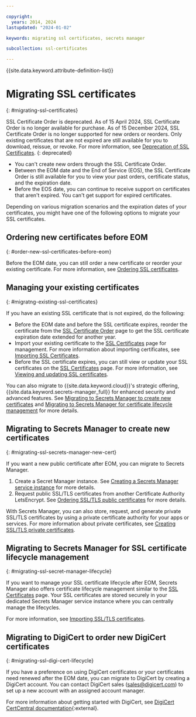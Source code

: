 ```yaml
---

copyright:
  years: 2014, 2024
lastupdated: "2024-01-02"

keywords: migrating ssl certificates, secrets manager

subcollection: ssl-certificates

---
```


{{site.data.keyword.attribute-definition-list}}

# Migrating SSL certificates
{: #migrating-ssl-certificates}

SSL Certificate Order is deprecated. As of 15 April 2024, SSL Certificate Order is no longer available for purchase. As of 15 December 2024,  SSL Certificate Order is no longer supported for new orders or reorders. Only existing certificates that are not expired are still available for you to download, reissue, or revoke. For more information, see [Deprecation of SSL Certificates](/docs/ssl-certificates?topic=ssl-certificates-deprecation).
{: deprecated}

- You can't create new orders through the SSL Certificate Order. 
- Between the EOM date and the End of Service (EOS), the SSL Certificate Order is still available for you to view your past orders, certificate status, and the expiration date. 
- Before the EOS date, you can continue to receive support on certificates that aren't expired. You can't get support for expired certificates. 

 Depending on various migration scenarios and the expiration dates of your certificates, you might have one of the following options to migrate your SSL certificates. 
 
## Ordering new certificates before EOM
{: #order-new-ssl-certificates-before-eom}

Before the EOM date, you can still order a new certificate or reorder your existing certificate. For more information, see [Ordering SSL certificates](/docs/ssl-certificates?topic=ssl-certificates-getting-started-tutorial#ordering-ssl-certificates).

## Managing your existing certificates
{: #migratng-existing-ssl-certificates}

If you have an existing SSL certificate that is not expired, do the following:

- Before the EOM date and before the SSL certificate expires, reorder the certificate from the [SSL Certificate Order](/classic-gen1/sslorders) page to get the SSL certificate expiration date extended for another year. 
- Import your existing certificate to the [SSL Certificates](/classic-gen1/sslcerts) page for management. For more information about importing certificates, see [Importing SSL Certificates](/docs/ssl-certificates?topic=ssl-certificates-importing-ssl-certificates). 
- Before the SSL certificate expires, you can still view or update your SSL certificates on the [SSL Certificates](/classic-gen1/sslcerts) page. For more information, see [Viewing and updating SSL certificates](/docs/ssl-certificates?topic=ssl-certificates-viewing-and-updating-ssl-certificates). 

You can also migrate to {{site.data.keyword.cloud}}'s strategic offering, {{site.data.keyword.secrets-manager_full}} for enhanced security and advanced features. See [Migrating to Secrets Manager to create new certificates](#migrating-ssl-secrets-manager-new-cert) and [Migrating to Secrets Manager for certificate lifecycle management](#migrating-ssl-secret-manager-lifecycle) for more details. 

## Migrating to Secrets Manager to create new certificates
{: #migrating-ssl-secrets-manager-new-cert}

If you want a new public certificate after EOM, you can migrate to Secrets Manager.
 
1. Create a Secret Manager instance. See [Creating a Secrets Manager service instance](/docs/secrets-manager?topic=secrets-manager-create-instance) for more details.
2. Request public SSL/TLS certificates from another Certificate Authority LetsEncrypt. See [Ordering SSL/TLS public certificates](/docs/secrets-manager?topic=secrets-manager-public-certificates) for more details. 

With Secrets Manager, you can also store, request, and generate private SSL/TLS certificates by using a private certificate authority for your apps or services. For more information about private certificates, see [Creating SSL/TLS private certificates](/docs/secrets-manager?topic=secrets-manager-private-certificates). 

## Migrating to Secrets Manager for SSL certificate lifecycle management
{: #migrating-ssl-secret-manager-lifecycle}

If you want to manage your SSL certificate lifecycle after EOM, Secrets Manager also offers certificate lifecycle management similar to the [SSL Certificates](/classic-gen1/sslcerts) page. Your SSL certificates are stored securely in your dedicated Secrets Manager service instance where you can centrally manage the lifecycles.

For more information, see [Importing SSL/TLS certificates](/docs/secrets-manager?topic=secrets-manager-certificates). 

## Migrating to DigiCert to order new DigiCert certificates
{: #migrating-ssl-digi-cert-lifecycle}

If you have a preference on using DigiCert certificates or your certificates need renewed after the EOM date, you can migrate to DigiCert by creating a DigiCert account. You can contact DigiCert sales (sales@digicert.com) to set up a new account with an assigned account manager.

For more information about getting started with DigiCert, see [DigiCert CertCentral documentation](https://docs.digicert.com/en/certcentral.html){:external}.
